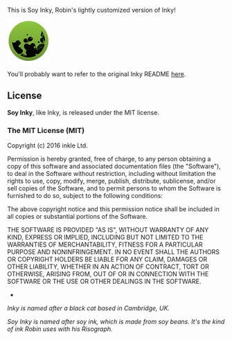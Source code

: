 This is Soy Inky, Robin's lightly customized version of Inky!

![](resources/icon-small.jpg)

You'll probably want to refer to the original Inky README [here](https://github.com/inkle/inky).

## License

**Soy Inky**, like Inky, is released under the MIT license.

### The MIT License (MIT)
Copyright (c) 2016 inkle Ltd.

Permission is hereby granted, free of charge, to any person obtaining a copy of this software and associated documentation files (the "Software"), to deal in the Software without restriction, including without limitation the rights to use, copy, modify, merge, publish, distribute, sublicense, and/or sell copies of the Software, and to permit persons to whom the Software is furnished to do so, subject to the following conditions:

The above copyright notice and this permission notice shall be included in all copies or substantial portions of the Software.

THE SOFTWARE IS PROVIDED "AS IS", WITHOUT WARRANTY OF ANY KIND, EXPRESS OR IMPLIED, INCLUDING BUT NOT LIMITED TO THE WARRANTIES OF MERCHANTABILITY, FITNESS FOR A PARTICULAR PURPOSE AND NONINFRINGEMENT. IN NO EVENT SHALL THE AUTHORS OR COPYRIGHT HOLDERS BE LIABLE FOR ANY CLAIM, DAMAGES OR OTHER LIABILITY, WHETHER IN AN ACTION OF CONTRACT, TORT OR OTHERWISE, ARISING FROM, OUT OF OR IN CONNECTION WITH THE SOFTWARE OR THE USE OR OTHER DEALINGS IN THE SOFTWARE.

-

*Inky is named after a black cat based in Cambridge, UK.*

*Soy Inky is named after soy ink, which is made from soy beans. It's the kind of ink Robin uses with his Risograph.*